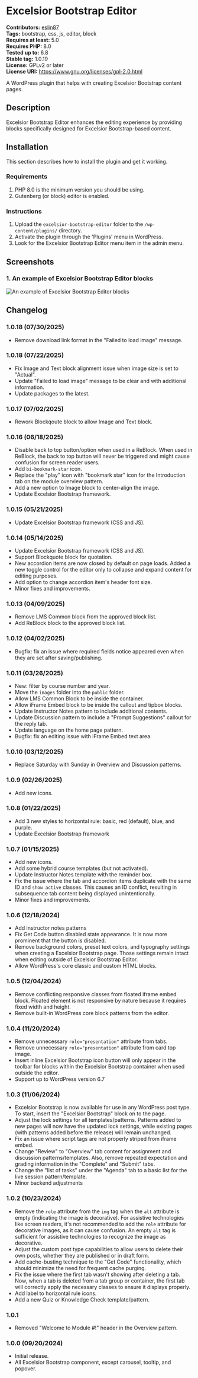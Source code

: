 # Excelsior Bootstrap Editor #

**Contributors:** [eslin87](https://profiles.wordpress.org/eslin87/)  
**Tags:** bootstrap, css, js, editor, block  
**Requires at least:** 5.0  
**Requires PHP:** 8.0  
**Tested up to:** 6.8  
**Stable tag:** 1.0.19  
**License:** GPLv2 or later  
**License URI:** https://www.gnu.org/licenses/gpl-2.0.html  

A WordPress plugin that helps with creating Excelsior Bootstrap content pages.

## Description ##

Excelsior Bootstrap Editor enhances the editing experience by providing blocks specifically designed for Excelsior Bootstrap-based content.

## Installation ##

This section describes how to install the plugin and get it working.

### Requirements ###

1. PHP 8.0 is the minimum version you should be using.
1. Gutenberg (or block) editor is enabled.

### Instructions ###

1. Upload the `excelsior-bootstrap-editor` folder to the `/wp-content/plugins/` directory.
1. Activate the plugin through the 'Plugins' menu in WordPress.
1. Look for the Excelsior Bootstrap Editor menu item in the admin menu.

## Screenshots ##

### 1. An example of Excelsior Bootstrap Editor blocks ###
![An example of Excelsior Bootstrap Editor blocks](.wordpress-org/screenshot-1.png)


## Changelog ##

### 1.0.18 (07/30/2025) ###

* Remove download link format in the "Failed to load image" message.

### 1.0.18 (07/22/2025) ###

* Fix Image and Text block alignment issue when image size is set to "Actual".
* Update "Failed to load image" message to be clear and with additional information.
* Update packages to the latest.

### 1.0.17 (07/02/2025) ###

* Rework Blockqoute block to allow Image and Text block.

### 1.0.16 (06/18/2025) ###

* Disable back to top button/option when used in a ReBlock. When used in ReBlock, the back to top button will never be triggered and might cause confusion for screen reader users.
* Add `bi-bookmark-star` icon.
* Replace the "play" icon with "bookmark star" icon for the Introduction tab on the module overview pattern.
* Add a new option to Image block to center-align the image.
* Update Excelsior Bootstrap framework.

### 1.0.15 (05/21/2025) ###

* Update Excelsior Bootstrap framework (CSS and JS).

### 1.0.14 (05/14/2025) ###

* Update Excelsior Bootstrap framework (CSS and JS).
* Support Blockquote block for quotation.
* New accordion items are now closed by default on page loads. Added a new toggle control for the editor only to collapse and expand content for editing purposes.
* Add option to change accordion item's header font size.
* Minor fixes and improvements.

### 1.0.13 (04/09/2025) ###

* Remove LMS Common block from the approved block list.
* Add ReBlock block to the approved block list.

### 1.0.12 (04/02/2025) ###

* Bugfix: fix an issue where required fields notice appeared even when they are set after saving/publishing.

### 1.0.11 (03/26/2025) ###

* New: filter by course number and year.
* Move the `images` folder into the `public` folder.
* Allow LMS Common Block to be inside the container.
* Allow iFrame Embed block to be inside the callout and tipbox blocks.
* Update Instructor Notes pattern to include additional contents.
* Update Discussion pattern to include a "Prompt Suggestions" callout for the reply tab.
* Update language on the home page pattern.
* Bugfix: fix an editing issue with iFrame Embed text area.

### 1.0.10 (03/12/2025) ###

* Replace Saturday with Sunday in Overview and Discussion patterns.

### 1.0.9 (02/26/2025) ###

* Add new icons.

### 1.0.8 (01/22/2025) ###

* Add 3 new styles to horizontal rule: basic, red (default), blue, and purple.
* Update Excelsior Bootstrap framework

### 1.0.7 (01/15/2025) ###

* Add new icons.
* Add some hybrid course templates (but not activated).
* Update Instructor Notes template with the reminder box.
* Fix the issue where the tab and accordion items duplicate with the same ID and `show active` classes. This causes an ID conflict, resulting in subsequence tab content being displayed unintentionally.
* Minor fixes and improvements.

### 1.0.6 (12/18/2024) ###

* Add instructor notes patterns
* Fix Get Code button disabled state appearance. It is now more prominent that the button is disabled.
* Remove background colors, preset text colors, and typography settings when creating a Excelsior Bootstrap page. Those settings remain intact when editing outside of Excelsior Bootstrap Editor.
* Allow WordPress's core classic and custom HTML blocks.

### 1.0.5 (12/04/2024) ###

* Remove conflicting responsive classes from floated iframe embed block. Floated element is not responsive by nature because it requires fixed width and height.
* Remove built-in WordPress core block patterns from the editor.

### 1.0.4 (11/20/2024) ###

* Remove unnecessary `role="presentation"` attribute from tabs.
* Remove unnecessary `role="presentation"` attribute from card top image.
* Insert inline Excelsior Bootstrap icon button will only appear in the toolbar for blocks within the Excelsior Bootstrap container when used outside the editor.
* Support up to WordPress version 6.7

### 1.0.3 (11/06/2024) ###

* Excelsior Bootstrap is now available for use in any WordPress post type. To start, insert the "Excelsior Bootstrap" block on to the page.
* Adjust the lock settings for all templates/patterns. Patterns added to new pages will now have the updated lock settings, while existing pages (with patterns added before the release) will remain unchanged.
* Fix an issue where script tags are not properly striped from iframe embed.
* Change "Review" to "Overview" tab content for assignment and discussion patterns/templates. Also, remove repeated expectation and grading information in the "Complete" and "Submit" tabs.
* Change the "list of tasks" under the "Agenda" tab to a basic list for the live session pattern/template.
* Minor backend adjustments

### 1.0.2 (10/23/2024) ###

* Remove the `role` attribute from the `img` tag when the `alt` attribute is empty (indicating the image is decorative). For assistive technologies like screen readers, it's not recommended to add the `role` attribute for decorative images, as it can cause confusion. An empty `alt` tag is sufficient for assistive technologies to recognize the image as decorative.
* Adjust the custom post type capabilities to allow users to delete their own posts, whether they are published or in draft form.
* Add cache-busting technique to the "Get Code" functionality, which should minimize the need for frequent cache purging.
* Fix the issue where the first tab wasn't showing after deleting a tab. Now, when a tab is deleted from a tab group or container, the first tab will correctly apply the necessary classes to ensure it displays properly.
* Add label to horizontal rule icons.
* Add a new Quiz or Knowledge Check template/pattern.

### 1.0.1 ###

* Removed "Welcome to Module #!" header in the Overview pattern.

### 1.0.0 (09/20/2024) ###

* Initial release.
* All Excelsior Bootstrap component, except carousel, tooltip, and popover.
